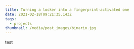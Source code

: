```yaml
---
title: Turning a locker into a fingerprint-activated one
date: 2021-02-18T09:21:35.143Z
tags:
  - projects
thumbnail: /media/post_images/binario.jpg
---
```

test